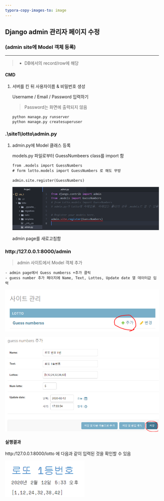 ```yaml
---
typora-copy-images-to: image
---
```


## Django admin 관리자 페이지 수정

### (admin site에 Model 객체 등록)

---

> - DB에서의 record/row에 해당

#### CMD

1. 서버를 킨 뒤 사용자이름 & 비밀번호 생성

   Username / Email / Password 입력하기
   
   >  Password는 화면에 출력되지 않음
   
   ```shell
   python manage.py runserver
   python manage.py createsuperuser
   ```
   
   ### 

### .\site1\lotto\admin.py

1. admin.py에 Model 클래스 등록

   models.py 파일로부터 GuessNumbeers class를 import 함

   ```shell
   from .models import GuessNumbers
   # form lotto.models import GuessNumbers 로 해도 무방
   
   admin.site.register(GuessNumbers)
   ```

   ![image-20200212173016585](image/image-20200212173016585.png)

   admin page를 새로고침함

### http:/127.0.0.1:8000/admin

> admin 사이트에서 Model 객체 추가

	- admin page에서 Guess numberss +추가 클릭
	- guess number 추가 페이지에 Name, Text, Lottos, Update date 열 데이터값 입력

![image-20200212173236609](image/image-20200212173236609.png)

![image-20200212173409501](image/image-20200212173409501.png)



#### 실행결과

http:/127.0.0.1:8000/lotto 에 다음과 같이 입력된 것을 확인할 수 있음

![image-20200212173523024](image/image-20200212173523024.png)